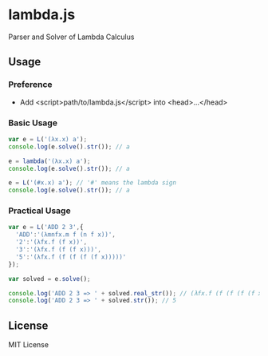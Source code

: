 # lambda.js

Parser and Solver of Lambda Calculus

## Usage

### Preference

- Add &lt;script>path/to/lambda.js&lt;/script> into &lt;head>...&lt;/head>

### Basic Usage

```javascript
var e = L('(λx.x) a');
console.log(e.solve().str()); // a

e = lambda('(λx.x) a');
console.log(e.solve().str()); // a

e = L('(#x.x) a'); // '#' means the lambda sign
console.log(e.solve().str()); // a
```

### Practical Usage

```javascript
var e = L('ADD 2 3',{
  'ADD':'(λmnfx.m f (n f x))',
  '2':'(λfx.f (f x))',
  '3':'(λfx.f (f (f x)))',
  '5':'(λfx.f (f (f (f (f x)))))'
});

var solved = e.solve();

console.log('ADD 2 3 => ' + solved.real_str()); // (λfx.f (f (f (f (f x)))))
console.log('ADD 2 3 => ' + solved.str()); // 5
```

## License

MIT License
